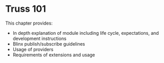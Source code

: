 # Truss 101

This chapter provides:
* In depth explanation of module including life cycle, expectations, and development instructions
* Blinx publish/subscribe guidelines
* Usage of providers
* Requirements of extensions and usage

